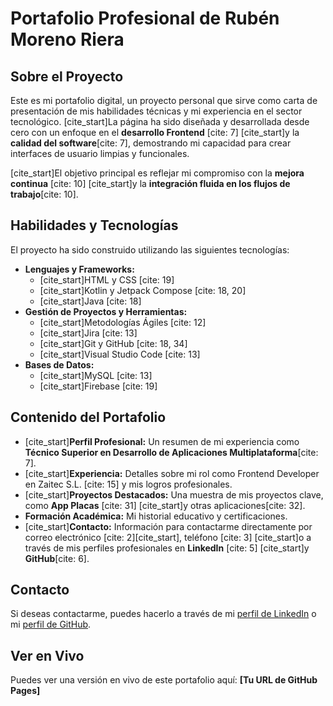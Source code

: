 # Portafolio Profesional de Rubén Moreno Riera

## Sobre el Proyecto

Este es mi portafolio digital, un proyecto personal que sirve como carta de presentación de mis habilidades técnicas y mi experiencia en el sector tecnológico. [cite_start]La página ha sido diseñada y desarrollada desde cero con un enfoque en el **desarrollo Frontend** [cite: 7] [cite_start]y la **calidad del software**[cite: 7], demostrando mi capacidad para crear interfaces de usuario limpias y funcionales.

[cite_start]El objetivo principal es reflejar mi compromiso con la **mejora continua** [cite: 10] [cite_start]y la **integración fluida en los flujos de trabajo**[cite: 10].

## Habilidades y Tecnologías

El proyecto ha sido construido utilizando las siguientes tecnologías:

* **Lenguajes y Frameworks:**
    * [cite_start]HTML y CSS [cite: 19]
    * [cite_start]Kotlin y Jetpack Compose [cite: 18, 20]
    * [cite_start]Java [cite: 18]
* **Gestión de Proyectos y Herramientas:**
    * [cite_start]Metodologías Ágiles [cite: 12]
    * [cite_start]Jira [cite: 13]
    * [cite_start]Git y GitHub [cite: 18, 34]
    * [cite_start]Visual Studio Code [cite: 13]
* **Bases de Datos:**
    * [cite_start]MySQL [cite: 13]
    * [cite_start]Firebase [cite: 19]

## Contenido del Portafolio

* [cite_start]**Perfil Profesional:** Un resumen de mi experiencia como **Técnico Superior en Desarrollo de Aplicaciones Multiplataforma**[cite: 7].
* [cite_start]**Experiencia:** Detalles sobre mi rol como Frontend Developer en Zaitec S.L. [cite: 15] y mis logros profesionales.
* [cite_start]**Proyectos Destacados:** Una muestra de mis proyectos clave, como **App Placas** [cite: 31] [cite_start]y otras aplicaciones[cite: 32].
* **Formación Académica:** Mi historial educativo y certificaciones.
* [cite_start]**Contacto:** Información para contactarme directamente por correo electrónico [cite: 2][cite_start], teléfono [cite: 3] [cite_start]o a través de mis perfiles profesionales en **LinkedIn** [cite: 5] [cite_start]y **GitHub**[cite: 6].

## Contacto

Si deseas contactarme, puedes hacerlo a través de mi [perfil de LinkedIn](URL_A_TU_PERFIL_LINKEDIN) o mi [perfil de GitHub](https://github.com/nebur100).

## Ver en Vivo

Puedes ver una versión en vivo de este portafolio aquí:
**[Tu URL de GitHub Pages]**
